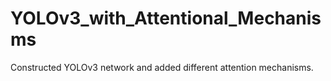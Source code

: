 # YOLOv3_with_Attentional_Mechanisms
Constructed YOLOv3 network and added different attention mechanisms.
